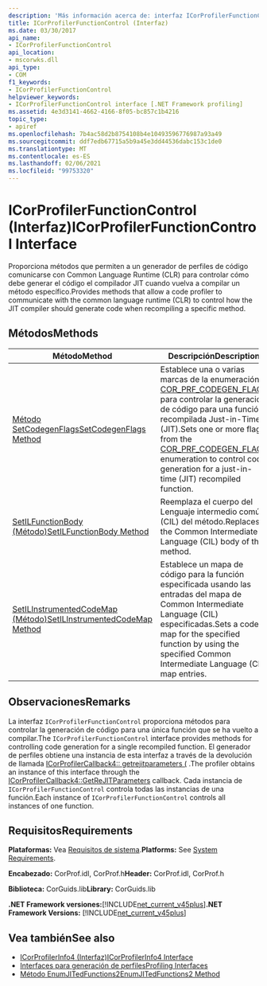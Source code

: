 ```yaml
---
description: 'Más información acerca de: interfaz ICorProfilerFunctionControl'
title: ICorProfilerFunctionControl (Interfaz)
ms.date: 03/30/2017
api_name:
- ICorProfilerFunctionControl
api_location:
- mscorwks.dll
api_type:
- COM
f1_keywords:
- ICorProfilerFunctionControl
helpviewer_keywords:
- ICorProfilerFunctionControl interface [.NET Framework profiling]
ms.assetid: 4e3d3141-4662-4166-8f05-bc857c1b4216
topic_type:
- apiref
ms.openlocfilehash: 7b4ac58d2b8754108b4e10493596776987a93a49
ms.sourcegitcommit: ddf7edb67715a5b9a45e3dd44536dabc153c1de0
ms.translationtype: MT
ms.contentlocale: es-ES
ms.lasthandoff: 02/06/2021
ms.locfileid: "99753320"
---
```

# <a name="icorprofilerfunctioncontrol-interface"></a><span data-ttu-id="88eb1-103">ICorProfilerFunctionControl (Interfaz)</span><span class="sxs-lookup"><span data-stu-id="88eb1-103">ICorProfilerFunctionControl Interface</span></span>

<span data-ttu-id="88eb1-104">Proporciona métodos que permiten a un generador de perfiles de código comunicarse con Common Language Runtime (CLR) para controlar cómo debe generar el código el compilador JIT cuando vuelva a compilar un método específico.</span><span class="sxs-lookup"><span data-stu-id="88eb1-104">Provides methods that allow a code profiler to communicate with the common language runtime (CLR) to control how the JIT compiler should generate code when recompiling a specific method.</span></span>  
  
## <a name="methods"></a><span data-ttu-id="88eb1-105">Métodos</span><span class="sxs-lookup"><span data-stu-id="88eb1-105">Methods</span></span>  
  
|<span data-ttu-id="88eb1-106">Método</span><span class="sxs-lookup"><span data-stu-id="88eb1-106">Method</span></span>|<span data-ttu-id="88eb1-107">Descripción</span><span class="sxs-lookup"><span data-stu-id="88eb1-107">Description</span></span>|  
|------------|-----------------|  
|[<span data-ttu-id="88eb1-108">Método SetCodegenFlags</span><span class="sxs-lookup"><span data-stu-id="88eb1-108">SetCodegenFlags Method</span></span>](icorprofilerfunctioncontrol-setcodegenflags-method.md)|<span data-ttu-id="88eb1-109">Establece una o varias marcas de la enumeración [COR_PRF_CODEGEN_FLAGS](cor-prf-codegen-flags-enumeration.md) para controlar la generación de código para una función recompilada Just-in-Time (JIT).</span><span class="sxs-lookup"><span data-stu-id="88eb1-109">Sets one or more flags from the [COR_PRF_CODEGEN_FLAGS](cor-prf-codegen-flags-enumeration.md) enumeration to control code generation for a just-in-time (JIT) recompiled function.</span></span>|  
|[<span data-ttu-id="88eb1-110">SetILFunctionBody (Método)</span><span class="sxs-lookup"><span data-stu-id="88eb1-110">SetILFunctionBody Method</span></span>](icorprofilerfunctioncontrol-setilfunctionbody-method.md)|<span data-ttu-id="88eb1-111">Reemplaza el cuerpo del Lenguaje intermedio común (CIL) del método.</span><span class="sxs-lookup"><span data-stu-id="88eb1-111">Replaces the Common Intermediate Language (CIL) body of the method.</span></span>|  
|[<span data-ttu-id="88eb1-112">SetILInstrumentedCodeMap (Método)</span><span class="sxs-lookup"><span data-stu-id="88eb1-112">SetILInstrumentedCodeMap Method</span></span>](icorprofilerfunctioncontrol-setilinstrumentedcodemap-method.md)|<span data-ttu-id="88eb1-113">Establece un mapa de código para la función especificada usando las entradas del mapa de Common Intermediate Language (CIL) especificadas.</span><span class="sxs-lookup"><span data-stu-id="88eb1-113">Sets a code map for the specified function by using the specified Common Intermediate Language (CIL) map entries.</span></span>|  
  
## <a name="remarks"></a><span data-ttu-id="88eb1-114">Observaciones</span><span class="sxs-lookup"><span data-stu-id="88eb1-114">Remarks</span></span>  

 <span data-ttu-id="88eb1-115">La interfaz `ICorProfilerFunctionControl` proporciona métodos para controlar la generación de código para una única función que se ha vuelto a compilar.</span><span class="sxs-lookup"><span data-stu-id="88eb1-115">The `ICorProfilerFunctionControl` interface provides methods for controlling code generation for a single recompiled function.</span></span> <span data-ttu-id="88eb1-116">El generador de perfiles obtiene una instancia de esta interfaz a través de la devolución de llamada [ICorProfilerCallback4:: getrejitparameters (](icorprofilercallback4-getrejitparameters-method.md) .</span><span class="sxs-lookup"><span data-stu-id="88eb1-116">The profiler obtains an instance of this interface through the [ICorProfilerCallback4::GetReJITParameters](icorprofilercallback4-getrejitparameters-method.md) callback.</span></span> <span data-ttu-id="88eb1-117">Cada instancia de `ICorProfilerFunctionControl` controla todas las instancias de una función.</span><span class="sxs-lookup"><span data-stu-id="88eb1-117">Each instance of `ICorProfilerFunctionControl` controls all instances of one function.</span></span>  
  
## <a name="requirements"></a><span data-ttu-id="88eb1-118">Requisitos</span><span class="sxs-lookup"><span data-stu-id="88eb1-118">Requirements</span></span>  

 <span data-ttu-id="88eb1-119">**Plataformas:** Vea [Requisitos de sistema](../../get-started/system-requirements.md).</span><span class="sxs-lookup"><span data-stu-id="88eb1-119">**Platforms:** See [System Requirements](../../get-started/system-requirements.md).</span></span>  
  
 <span data-ttu-id="88eb1-120">**Encabezado:** CorProf.idl, CorProf.h</span><span class="sxs-lookup"><span data-stu-id="88eb1-120">**Header:** CorProf.idl, CorProf.h</span></span>  
  
 <span data-ttu-id="88eb1-121">**Biblioteca:** CorGuids.lib</span><span class="sxs-lookup"><span data-stu-id="88eb1-121">**Library:** CorGuids.lib</span></span>  
  
 <span data-ttu-id="88eb1-122">**.NET Framework versiones:**[!INCLUDE[net_current_v45plus](../../../../includes/net-current-v45plus-md.md)]</span><span class="sxs-lookup"><span data-stu-id="88eb1-122">**.NET Framework Versions:** [!INCLUDE[net_current_v45plus](../../../../includes/net-current-v45plus-md.md)]</span></span>  
  
## <a name="see-also"></a><span data-ttu-id="88eb1-123">Vea también</span><span class="sxs-lookup"><span data-stu-id="88eb1-123">See also</span></span>

- [<span data-ttu-id="88eb1-124">ICorProfilerInfo4 (Interfaz)</span><span class="sxs-lookup"><span data-stu-id="88eb1-124">ICorProfilerInfo4 Interface</span></span>](icorprofilerinfo4-interface.md)
- [<span data-ttu-id="88eb1-125">Interfaces para generación de perfiles</span><span class="sxs-lookup"><span data-stu-id="88eb1-125">Profiling Interfaces</span></span>](profiling-interfaces.md)
- [<span data-ttu-id="88eb1-126">Método EnumJITedFunctions2</span><span class="sxs-lookup"><span data-stu-id="88eb1-126">EnumJITedFunctions2 Method</span></span>](icorprofilerinfo4-enumjitedfunctions2-method.md)
